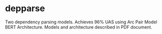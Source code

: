 # depparse

Two dependency parsing models. Achieves 96% UAS using Arc Pair Model BERT Architecture. Models and architecture described in PDF document.
